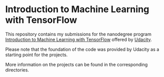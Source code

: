 # Introduction to Machine Learning with TensorFlow
This repository contains my submissions for the nanodegree program [Introduction to Machine Learning with TensorFlow](https://www.udacity.com/course/intro-to-machine-learning-with-tensorflow-nanodegree--nd230) offered by [Udacity](https://www.udacity.com/).

Please note that the foundation of the code was provided by Udacity as a starting point for the projects.

More information on the projects can be found in the corresponding directories.
